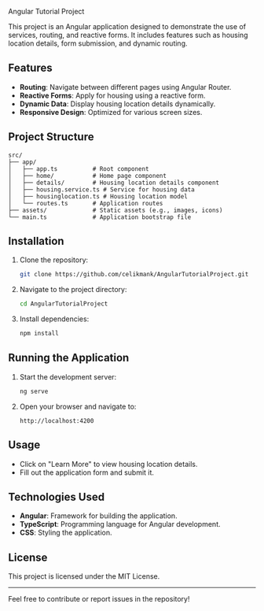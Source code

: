  Angular Tutorial Project

This project is an Angular application designed to demonstrate the use of services, routing, and reactive forms. It includes features such as housing location details, form submission, and dynamic routing.

## Features

- **Routing**: Navigate between different pages using Angular Router.
- **Reactive Forms**: Apply for housing using a reactive form.
- **Dynamic Data**: Display housing location details dynamically.
- **Responsive Design**: Optimized for various screen sizes.

## Project Structure

```
src/
├── app/
│   ├── app.ts          # Root component
│   ├── home/           # Home page component
│   ├── details/        # Housing location details component
│   ├── housing.service.ts # Service for housing data
│   ├── housinglocation.ts # Housing location model
│   └── routes.ts       # Application routes
├── assets/             # Static assets (e.g., images, icons)
└── main.ts             # Application bootstrap file
```

## Installation

1. Clone the repository:
   ```bash
   git clone https://github.com/celikmank/AngularTutorialProject.git
   ```

2. Navigate to the project directory:
   ```bash
   cd AngularTutorialProject
   ```

3. Install dependencies:
   ```bash
   npm install
   ```

## Running the Application

1. Start the development server:
   ```bash
   ng serve
   ```

2. Open your browser and navigate to:
   ```
   http://localhost:4200
   ```

## Usage

- Click on "Learn More" to view housing location details.
- Fill out the application form and submit it.

## Technologies Used

- **Angular**: Framework for building the application.
- **TypeScript**: Programming language for Angular development.
- **CSS**: Styling the application.

## License

This project is licensed under the MIT License.

---

Feel free to contribute or report issues in the repository!
